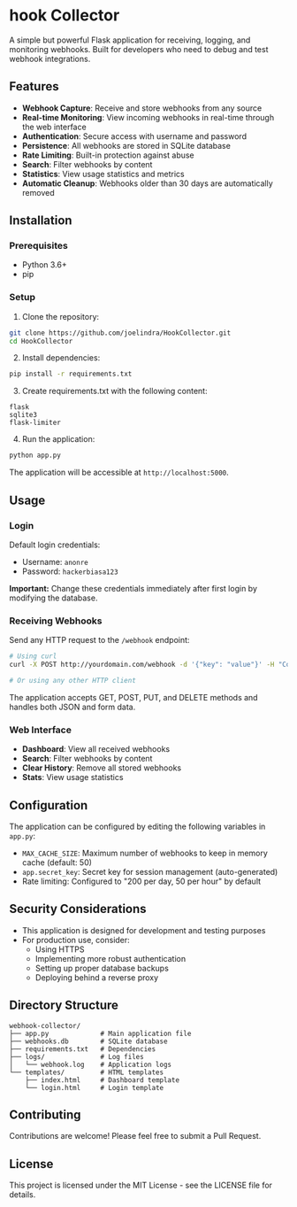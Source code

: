 # hook Collector

A simple but powerful Flask application for receiving, logging, and monitoring webhooks. Built for developers who need to debug and test webhook integrations.

## Features

- **Webhook Capture**: Receive and store webhooks from any source
- **Real-time Monitoring**: View incoming webhooks in real-time through the web interface
- **Authentication**: Secure access with username and password
- **Persistence**: All webhooks are stored in SQLite database
- **Rate Limiting**: Built-in protection against abuse
- **Search**: Filter webhooks by content
- **Statistics**: View usage statistics and metrics
- **Automatic Cleanup**: Webhooks older than 30 days are automatically removed

## Installation

### Prerequisites

- Python 3.6+
- pip

### Setup

1. Clone the repository:
```bash
git clone https://github.com/joelindra/HookCollector.git
cd HookCollector
```

2. Install dependencies:
```bash
pip install -r requirements.txt
```

3. Create requirements.txt with the following content:
```
flask
sqlite3
flask-limiter
```

4. Run the application:
```bash
python app.py
```

The application will be accessible at `http://localhost:5000`.

## Usage

### Login

Default login credentials:
- Username: `anonre`
- Password: `hackerbiasa123`

**Important:** Change these credentials immediately after first login by modifying the database.

### Receiving Webhooks

Send any HTTP request to the `/webhook` endpoint:

```bash
# Using curl
curl -X POST http://yourdomain.com/webhook -d '{"key": "value"}' -H "Content-Type: application/json"

# Or using any other HTTP client
```

The application accepts GET, POST, PUT, and DELETE methods and handles both JSON and form data.

### Web Interface

- **Dashboard**: View all received webhooks
- **Search**: Filter webhooks by content
- **Clear History**: Remove all stored webhooks
- **Stats**: View usage statistics

## Configuration

The application can be configured by editing the following variables in `app.py`:

- `MAX_CACHE_SIZE`: Maximum number of webhooks to keep in memory cache (default: 50)
- `app.secret_key`: Secret key for session management (auto-generated)
- Rate limiting: Configured to "200 per day, 50 per hour" by default

## Security Considerations

- This application is designed for development and testing purposes
- For production use, consider:
  - Using HTTPS
  - Implementing more robust authentication
  - Setting up proper database backups
  - Deploying behind a reverse proxy

## Directory Structure

```
webhook-collector/
├── app.py             # Main application file
├── webhooks.db        # SQLite database
├── requirements.txt   # Dependencies
├── logs/              # Log files
│   └── webhook.log    # Application logs
└── templates/         # HTML templates
    ├── index.html     # Dashboard template
    └── login.html     # Login template
```

## Contributing

Contributions are welcome! Please feel free to submit a Pull Request.

## License

This project is licensed under the MIT License - see the LICENSE file for details.
